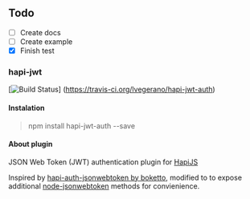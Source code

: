 ## Todo

- [ ] Create docs
- [ ] Create example
- [x] Finish test

### hapi-jwt
[![Build Status](https://travis-ci.org/lvegerano/hapi-jwt-auth.svg?branch=master)]
(https://travis-ci.org/lvegerano/hapi-jwt-auth)

#### Instalation

> npm install hapi-jwt-auth --save

#### About plugin

JSON Web Token (JWT) authentication plugin for [HapiJS](https://github.com/spumko/hapi)

Inspired by [hapi-auth-jsonwebtoken by boketto](https://github.com/boketto/hapi-auth-jsonwebtoken), modified to to expose
 additional [node-jsonwebtoken](https://github.com/auth0/node-jsonwebtoken) methods for convienience.
